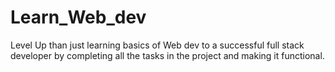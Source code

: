 # Learn_Web_dev
Level Up than just learning basics of Web dev to a successful full stack developer by completing all the tasks in the project and making it functional.
